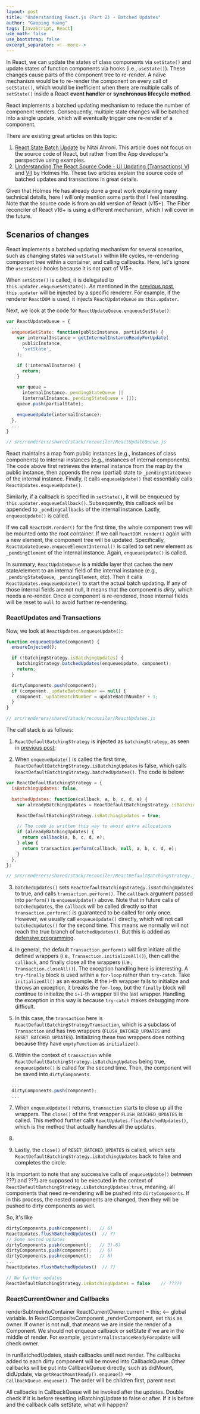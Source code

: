 ```yaml
---
layout: post
title: "Understanding React.js (Part 2) - Batched Updates"
author: "Gaoping Huang"
tags: [JavaScript, React]
use_math: false
use_bootstrap: false
excerpt_separator: <!--more-->
---
```


In React, we can update the states of class components via `setState()` and update states of function components via hooks (i.e., `useState()`). These changes cause parts of the component tree to re-render. A naïve mechanism would be to re-render the component on every call of `setState()`, which would be inefficient when there are multiple calls of `setState()` inside a React **event handler** or **synchronous lifecycle method**. 

<!-- 手动为一段或多段添加分隔符。这样才能正确的转换成 `post.excerpts`。 -->
<!--more-->

React implements a batched updating mechanism to reduce the number of component renders. Consequently, multiple state changes will be batched into a single update, which will eventually trigger one re-render of a component.

There are existing great articles on this topic:
1. [React State Batch Update](https://medium.com/swlh/react-state-batch-update-b1b61bd28cd2) by Nitai Ahroni. This article does not focus on the source code of React, but rather from the App developer's perspective using examples.
2. [Understanding The React Source Code - UI Updating (Transactions) VI](https://holmeshe.me/understanding-react-js-source-code-initial-rendering-VI/) and [VII](https://holmeshe.me/understanding-react-js-source-code-initial-rendering-VII/) by Holmes He. These two articles explain the source code of batched updates and transactions in great details. 

Given that Holmes He has already done a great work explaining many technical details, here I will only mention some parts that I feel interesting. Note that the source code is from an old version of React (v15+). The Fiber reconciler of React v16+ is using a different mechanism, which I will cover in the future. 

## Scenarios of changes

React implements a batched updating mechanism for several scenarios, such as changing states via `setState()` within life cycles, re-rendering component tree within a container, and calling callbacks.  Here, let's ignore the `useState()` hooks because it is not part of V15+.

When `setState()` is called, it is delegated to `this.updater.enqueueSetState()`. As mentioned in the [previous post](https://gaopinghuang0.github.io/2020/12/15/react-architecture-and-injection), `this.updater` will be injected by a specific renderer. For example, if the renderer `ReactDOM` is used, it injects `ReactUpdateQueue` as `this.updater`. 

Next, we look at the code for `ReactUpdateQueue.enqueueSetState()`:

```js
var ReactUpdateQueue = {
  ...
  enqueueSetState: function(publicInstance, partialState) {
    var internalInstance = getInternalInstanceReadyForUpdate(
      publicInstance,
      'setState',
    );

    if (!internalInstance) {
      return;
    }

    var queue =
      internalInstance._pendingStateQueue ||
      (internalInstance._pendingStateQueue = []);
    queue.push(partialState);

    enqueueUpdate(internalInstance);
  },
  ...
}

// src/renderers/shared/stack/reconciler/ReactUpdateQueue.js
```
React maintains a map from public instances (e.g., instances of class components) to internal instances (e.g., instances of internal components). The code above first retrieves the internal instance from the map by the public instance, then appends the new (partial) state to  `_pendingStateQueue` of the internal instance.  Finally, it calls `enqueueUpdate()` that essentially calls `ReactUpdates.enqueueUpdate()`.

Similarly, if a callback is specified in `setState()`, it will be enqueued by `this.updater.enqueueCallback()`. Subsequently, this callback will be appended to `_pendingCallbacks` of the internal instance. Lastly, `enqueueUpdate()` is called.

If we call `ReactDOM.render()` for the first time, the whole component tree will be mounted onto the root container. If we call `ReactDOM.render()` again with a new element, the component tree will be updated. Specifically, `ReactUpdateQueue.enqueueElementInternal()` is called to set new element as `_pendingElement` of the internal instance. Again, `enqueueUpdate()` is called.

In summary, `ReactUpdateQueue` is a middle layer that caches the new state/element to an internal field of the internal instance (e.g., `_pendingStateQueue`, `_pendingElement`, etc).  Then it calls `ReactUpdates.enqueueUpdate()` to start the actual batch updating. If any of those internal fields are not null, it means that the component is *dirty*, which needs a re-render. Once a component is re-rendered, those internal fields will be reset to `null` to avoid further re-rendering.

### ReactUpdates and Transactions
Now, we look at `ReactUpdates.enqueueUpdate()`:

```js
function enqueueUpdate(component) {
  ensureInjected();

  if (!batchingStrategy.isBatchingUpdates) {
    batchingStrategy.batchedUpdates(enqueueUpdate, component);
    return;
  }

  dirtyComponents.push(component);
  if (component._updateBatchNumber == null) {
    component._updateBatchNumber = updateBatchNumber + 1;
  }
}

// src/renderers/shared/stack/reconciler/ReactUpdates.js
```
The call stack is as follows:

1) `ReactDefaultBatchingStrategy` is injected as `batchingStrategy`, as seen in [previous post](https://gaopinghuang0.github.io/2020/12/15/react-architecture-and-injection);

2)  When `enqueueUpdate()` is called the first time, `ReactDefaultBatchingStrategy.isBatchingUpdates` is false, which calls `ReactDefaultBatchingStrategy.batchedUpdates()`. The code is below:

```js
var ReactDefaultBatchingStrategy = {
  isBatchingUpdates: false,

  batchedUpdates: function(callback, a, b, c, d, e) {
    var alreadyBatchingUpdates = ReactDefaultBatchingStrategy.isBatchingUpdates;

    ReactDefaultBatchingStrategy.isBatchingUpdates = true;

    // The code is written this way to avoid extra allocations
    if (alreadyBatchingUpdates) {
      return callback(a, b, c, d, e);
    } else {
      return transaction.perform(callback, null, a, b, c, d, e);
    }
  },
};

// src/renderers/shared/stack/reconciler/ReactDefaultBatchingStrategy.js
```

3) `batchedUpdates()` sets `ReactDefaultBatchingStrategy.isBatchingUpdates` to true, and calls `transaction.perform()`. The `callback` argument passed into `perform()` is `enqueueUpdate()` above. Note that in future calls of `batchedUpdates`, the `callback` will be called directly so that `transaction.perform()` is guaranteed to be called for only once. However, we usually call `enqueueUpdate()` directly, which will not call `batchedUpdates()` for the second time. This means we normally will not reach the true branch of `batchedUpdates()`. But this is added as [defensive programming](https://en.wikipedia.org/wiki/Defensive_programming).

4) In general, the default `Transaction.perform()` will first initiate all the defined wrappers (i.e., `Transaction.initializeAll()`), then call the `callback`, and finally close all the wrappers (i.e., `Transaction.closeAll()`). The exception handling here is interesting. A `try-finally` block is used within a `for-loop` rather than `try-catch`. Take `initializeAll()` as an example. If the i-th wrapper fails to initialize and throws an exception, it breaks the `for-loop`, but the `finally` block will continue to initialize the `i+1`-th wrapper till the last wrapper. Handling the exception in this way is because `try-catch` makes debugging more difficult.

5) In this case, the `transaction` here is `ReactDefaultBatchingStrategyTransaction`, which is a subclass of `Transaction` and has two wrappers (`FLUSH_BATCHED_UPDATES` and `RESET_BATCHED_UPDATES`). Initializing these two wrappers does nothing because they have `emptyFunction` as `initialize()`.

6) Within the context of `transaction` while `ReactDefaultBatchingStrategy.isBatchingUpdates` being true, `enqueueUpdate()` is called for the second time. Then, the component will be saved into `dirtyComponents`.

```js
  ...
  dirtyComponents.push(component);
  ...
```

7) When `enqueueUpdate()` returns, `transaction` starts to close up all the wrappers. The `close()` of the first wrapper `FLUSH_BATCHED_UPDATES` is called. This method further calls `ReactUpdates.flushBatchedUpdates()`, which is the method that actually handles all the updates.

8) 

8) Lastly, the `close()` of `RESET_BATCHED_UPDATES` is called, which sets `ReactDefaultBatchingStrategy.isBatchingUpdates` back to false and completes the circle.

It is important to note that any successive calls of `enqueueUpdate()` between ???) and ???) are supposed to be executed in the context of `ReactDefaultBatchingStrategy.isBatchingUpdates:true`, meaning, all components that need re-rendering will be pushed into `dirtyComponents`. If in this process, the nested components are changed, then they will be pushed to dirty components as well.

So, it's like
```js
dirtyComponents.push(component);   // 6)
ReactUpdates.flushBatchedUpdates()  // 7)
// Some nested updates
dirtyComponents.push(component);   // 3)-6)
dirtyComponents.push(component);   // 6)
dirtyComponents.push(component);   // 6)
...
ReactUpdates.flushBatchedUpdates()  // 7)

// No further updates
ReactDefaultBatchingStrategy.isBatchingUpdates = false    // ????)
```

### ReactCurrentOwner and Callbacks
renderSubtreeIntoContainer
      ReactCurrentOwner.current = this;  <-- global variable. In ReactCompositeComponent  _renderComponent, set `this` as owner. If owner is not null, that means we are inside the render of a Component. We should not enqueue callback or setState if we are in the middle of render. For example, `getInternalInstanceReadyForUpdate` will check owner.

in runBatchedUpdates, stash callbacks until next render. The callbacks added to each dirty component will be moved into CallbackQueue. 
Other callbacks will be put into CallbackQueue directly, such as didMount, didUpdate, via `getReactMountReady().enqueue()` ==> `CallbackQueue.enqueue()`. The order will be children first, parent next.

All callbacks in CallbackQueue will be invoked after the updates. Double check if it is before resetting isBatchingUpdate to false or after.  If it is before and the callback calls setState, what will happen?



